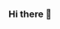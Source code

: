 ### Hi there 👋

<!--
**DALGO0927/DALGO0927** is a ✨ _special_ ✨ repository because its `README.md` (this file) appears on your GitHub profile.


# Hola Soy Diego Leon.

💻 Ingeniero de Sistemas | Desarrollador de Software

Soy un ingeniero de sistemas con más de 6 años de experiencia en el desarrollo de software, administración de servidores y bases de datos SQL. Me apasiona encontrar soluciones a los problemas y siempre considero los requerimientos básicos y la experiencia del usuario en mi enfoque de desarrollo.

💾 Experiencia

- Desarrollo de Aplicaciones Web utilizando frameworks como ReactJS, Bootstrap, Node.js y Express.
- Amplios conocimientos en Python y Django, herramientas poderosas para el desarrollo de aplicaciones web y software en general.
- Administración de servidores y bases de datos SQL para garantizar un rendimiento óptimo y la seguridad de los datos.
- Colaboración en equipos ágiles utilizando metodologías como Scrum.

💾 Proyectos Destacados

✈️ FLIGHTDECK-LOG BOOK:Bitacora de vuelo digital para pilotos de aviónn.
🎲 APP SORTEOS: Una divertida aplicacion para que hagas tus sorteos y compartas con tus amigos.
🎮 VIDEOGAMES-PI: Aplicaicon para visualizar tus videojuegos favoritos, en la cual puedes crear el juego para tu plataforma favorita,

📞 Contacto

¡Me encantaría colaborar en nuevos proyectos y establecer conexiones profesionales! Si estás interesado en trabajar juntos o simplemente quieres tener una conversación, puedes contactarme a través de los siguientes medios:

- Correo electrónico: dieleon13@gmail.com
- LinkedIn: https://www.linkedin.com/in/diegoleon09/

¡Gracias por visitar mi perfil! Espero tener la oportunidad de trabajar contigo en emocionantes proyectos de desarrollo de software.

Recuerda personalizar el contenido con tu información y experiencia específica para que refleje tu perfil y habilidades de manera precisa.
